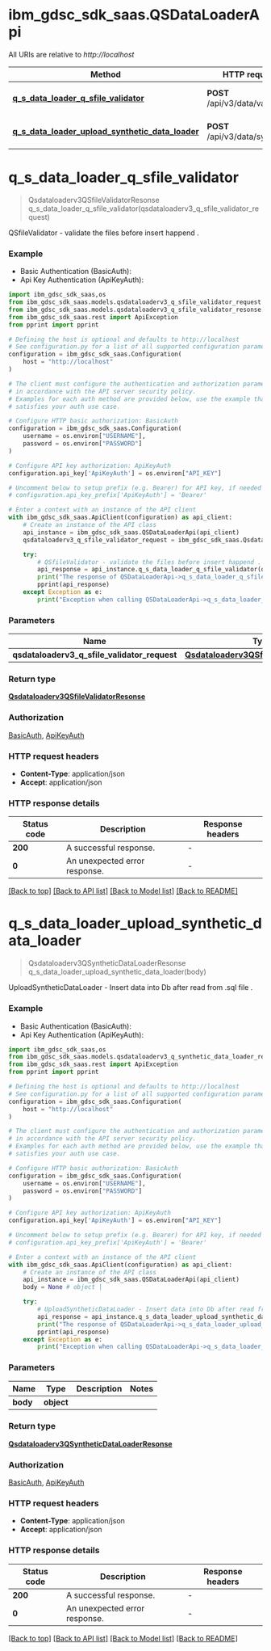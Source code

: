 # ibm_gdsc_sdk_saas.QSDataLoaderApi

All URIs are relative to *http://localhost*

Method | HTTP request | Description
------------- | ------------- | -------------
[**q_s_data_loader_q_sfile_validator**](QSDataLoaderApi.md#q_s_data_loader_q_sfile_validator) | **POST** /api/v3/data/validation | QSfileValidator - validate the files before insert happend .
[**q_s_data_loader_upload_synthetic_data_loader**](QSDataLoaderApi.md#q_s_data_loader_upload_synthetic_data_loader) | **POST** /api/v3/data/synthetic | UploadSyntheticDataLoader - Insert data into Db after read from .sql file .


# **q_s_data_loader_q_sfile_validator**
> Qsdataloaderv3QSfileValidatorResonse q_s_data_loader_q_sfile_validator(qsdataloaderv3_q_sfile_validator_request)

QSfileValidator - validate the files before insert happend .

### Example

* Basic Authentication (BasicAuth):
* Api Key Authentication (ApiKeyAuth):

```python
import ibm_gdsc_sdk_saas,os
from ibm_gdsc_sdk_saas.models.qsdataloaderv3_q_sfile_validator_request import Qsdataloaderv3QSfileValidatorRequest
from ibm_gdsc_sdk_saas.models.qsdataloaderv3_q_sfile_validator_resonse import Qsdataloaderv3QSfileValidatorResonse
from ibm_gdsc_sdk_saas.rest import ApiException
from pprint import pprint

# Defining the host is optional and defaults to http://localhost
# See configuration.py for a list of all supported configuration parameters.
configuration = ibm_gdsc_sdk_saas.Configuration(
    host = "http://localhost"
)

# The client must configure the authentication and authorization parameters
# in accordance with the API server security policy.
# Examples for each auth method are provided below, use the example that
# satisfies your auth use case.

# Configure HTTP basic authorization: BasicAuth
configuration = ibm_gdsc_sdk_saas.Configuration(
    username = os.environ["USERNAME"],
    password = os.environ["PASSWORD"]
)

# Configure API key authorization: ApiKeyAuth
configuration.api_key['ApiKeyAuth'] = os.environ["API_KEY"]

# Uncomment below to setup prefix (e.g. Bearer) for API key, if needed
# configuration.api_key_prefix['ApiKeyAuth'] = 'Bearer'

# Enter a context with an instance of the API client
with ibm_gdsc_sdk_saas.ApiClient(configuration) as api_client:
    # Create an instance of the API class
    api_instance = ibm_gdsc_sdk_saas.QSDataLoaderApi(api_client)
    qsdataloaderv3_q_sfile_validator_request = ibm_gdsc_sdk_saas.Qsdataloaderv3QSfileValidatorRequest() # Qsdataloaderv3QSfileValidatorRequest | 

    try:
        # QSfileValidator - validate the files before insert happend .
        api_response = api_instance.q_s_data_loader_q_sfile_validator(qsdataloaderv3_q_sfile_validator_request)
        print("The response of QSDataLoaderApi->q_s_data_loader_q_sfile_validator:\n")
        pprint(api_response)
    except Exception as e:
        print("Exception when calling QSDataLoaderApi->q_s_data_loader_q_sfile_validator: %s\n" % e)
```



### Parameters


Name | Type | Description  | Notes
------------- | ------------- | ------------- | -------------
 **qsdataloaderv3_q_sfile_validator_request** | [**Qsdataloaderv3QSfileValidatorRequest**](Qsdataloaderv3QSfileValidatorRequest.md)|  | 

### Return type

[**Qsdataloaderv3QSfileValidatorResonse**](Qsdataloaderv3QSfileValidatorResonse.md)

### Authorization

[BasicAuth](../README.md#BasicAuth), [ApiKeyAuth](../README.md#ApiKeyAuth)

### HTTP request headers

 - **Content-Type**: application/json
 - **Accept**: application/json

### HTTP response details

| Status code | Description | Response headers |
|-------------|-------------|------------------|
**200** | A successful response. |  -  |
**0** | An unexpected error response. |  -  |

[[Back to top]](#) [[Back to API list]](../README.md#documentation-for-api-endpoints) [[Back to Model list]](../README.md#documentation-for-models) [[Back to README]](../README.md)

# **q_s_data_loader_upload_synthetic_data_loader**
> Qsdataloaderv3QSyntheticDataLoaderResonse q_s_data_loader_upload_synthetic_data_loader(body)

UploadSyntheticDataLoader - Insert data into Db after read from .sql file .

### Example

* Basic Authentication (BasicAuth):
* Api Key Authentication (ApiKeyAuth):

```python
import ibm_gdsc_sdk_saas,os
from ibm_gdsc_sdk_saas.models.qsdataloaderv3_q_synthetic_data_loader_resonse import Qsdataloaderv3QSyntheticDataLoaderResonse
from ibm_gdsc_sdk_saas.rest import ApiException
from pprint import pprint

# Defining the host is optional and defaults to http://localhost
# See configuration.py for a list of all supported configuration parameters.
configuration = ibm_gdsc_sdk_saas.Configuration(
    host = "http://localhost"
)

# The client must configure the authentication and authorization parameters
# in accordance with the API server security policy.
# Examples for each auth method are provided below, use the example that
# satisfies your auth use case.

# Configure HTTP basic authorization: BasicAuth
configuration = ibm_gdsc_sdk_saas.Configuration(
    username = os.environ["USERNAME"],
    password = os.environ["PASSWORD"]
)

# Configure API key authorization: ApiKeyAuth
configuration.api_key['ApiKeyAuth'] = os.environ["API_KEY"]

# Uncomment below to setup prefix (e.g. Bearer) for API key, if needed
# configuration.api_key_prefix['ApiKeyAuth'] = 'Bearer'

# Enter a context with an instance of the API client
with ibm_gdsc_sdk_saas.ApiClient(configuration) as api_client:
    # Create an instance of the API class
    api_instance = ibm_gdsc_sdk_saas.QSDataLoaderApi(api_client)
    body = None # object | 

    try:
        # UploadSyntheticDataLoader - Insert data into Db after read from .sql file .
        api_response = api_instance.q_s_data_loader_upload_synthetic_data_loader(body)
        print("The response of QSDataLoaderApi->q_s_data_loader_upload_synthetic_data_loader:\n")
        pprint(api_response)
    except Exception as e:
        print("Exception when calling QSDataLoaderApi->q_s_data_loader_upload_synthetic_data_loader: %s\n" % e)
```



### Parameters


Name | Type | Description  | Notes
------------- | ------------- | ------------- | -------------
 **body** | **object**|  | 

### Return type

[**Qsdataloaderv3QSyntheticDataLoaderResonse**](Qsdataloaderv3QSyntheticDataLoaderResonse.md)

### Authorization

[BasicAuth](../README.md#BasicAuth), [ApiKeyAuth](../README.md#ApiKeyAuth)

### HTTP request headers

 - **Content-Type**: application/json
 - **Accept**: application/json

### HTTP response details

| Status code | Description | Response headers |
|-------------|-------------|------------------|
**200** | A successful response. |  -  |
**0** | An unexpected error response. |  -  |

[[Back to top]](#) [[Back to API list]](../README.md#documentation-for-api-endpoints) [[Back to Model list]](../README.md#documentation-for-models) [[Back to README]](../README.md)

